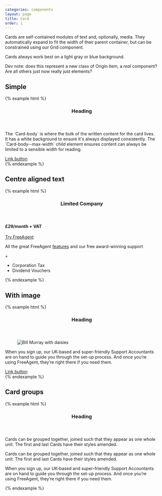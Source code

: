 ```yaml
---
categories: components
layout: page
title: Card
order: 1
---
```

Cards are self-contained modules of text and, optionally, media. They automatically expand to fit the width of their parent container, but can be constrained using our Grid component.

Cards always work best on a light gray or blue background.

Dev note: does this represent a new class of Origin item, a _real_ component? Are all others just now really just elements?

## Simple
<div class="u-background-color--gray-16">
{% example html %}
<div class="Card">
  <header class="Card-header">
    <h3 class="Card-header-title">
      Heading
    </h3>
  </header>
  <div class="Card-body">
    <div class="Card-body--max-width">
      <p>
        The `Card-body` is where the bulk of the written content for the card lives. It has a white background to ensure it's always displayed consistently. The `Card-body--max-width` child element ensures content can always be limited to a sensible width for reading.
      </p>
      <a class="Button Button--primary" href="#" role="button">
        Link button
      </a>
    </div>
  </div>
</div>
{% endexample %}
</div>


## Centre aligned text
<div class="u-background-color--gray-16">
{% example html %}
<div class="Card Card--text-align--center">
  <header class="Card-header">
    <h3 class="Card-header-title">
      Limited Company
    </h3>
  </header>
  <div class="Card-body">
    <h4 class="Heading Heading--large Heading--space--large">
      <span class="u-font-size--xx-large u-text-color--fa-blue">&pound;29</span><span class="u-font-weight--light u-text-color--fa-blue">/month</span> <span class="u-font-weight--light u-text-color--gray-7">+ VAT</span>
    </h4>
    <p>
      <a class="Button Button--primary" href="https://signup.freeagent.com" role="button" title="Try FreeAgent as a Limited Company">
      Try FreeAgent
      </a>
    </p>
    <p class="u-margin-bottom--0">
      All the great FreeAgent <a href="http://www.freeagent.com/tour/dashboard">features</a> and our free award-winning support
    </p>
    <p class="u-font-weight--semi-bold u-margin-bottom--0 u-text-color--fa-green">
      +
    </p>
    <ul class="List List--bare">
      <li>Corporation Tax</li>
      <li>Dividend Vouchers</li>
    </ul>
  </div>
</div>
{% endexample %}
</div>


## With image
<div class="u-background-color--gray-16">
{% example html %}
<div class="Card">
  <header class="Card-header">
    <h3 class="Card-header-title">
      Heading
    </h3>
  </header>
  <figure class="Card-media">
    <img class="Card-media-item" src="http://www.fillmurray.com/460/300" alt="Bill Murray with daisies" />
  </figure>
  <div class="Card-body">
    <div class="Card-body--max-width">
      <p>
        When you sign up, our UK-based and super-friendly Support Accountants are on hand
        to guide you through the set-up process. And once you’re using FreeAgent, they’re right
        there if you need them.
      </p>
      <a class="Button Button--primary" href="#" role="button">
        Link button
      </a>
    </div>
  </div>
</div>
{% endexample %}
</div>


## Card groups
<div class="u-background-color--gray-16">
{% example html %}
<div class="CardGroup">
  <div class="Card">
    <header class="Card-header">
      <h3 class="Card-header-title">
        Heading
      </h3>
    </header>
    <div class="Card-body">
      <p>
        Cards can be grouped together, joined such that they appear as one whole unit. The first and last Cards have their styles amended.
      </p>
    </div>
  </div>
  <div class="Card">
    <div class="Card-body">
      <p>
        Cards can be grouped together, joined such that they appear as one whole unit. The first and last Cards have their styles amended.
      </p>
    </div>
  </div>
  <div class="Card">
    <div class="Card-body">
      <p>
        When you sign up, our UK-based and super-friendly Support Accountants are on hand
        to guide you through the set-up process. And once you’re using FreeAgent, they’re right
        there if you need them.
      </p>
    </div>
  </div>
</div>
{% endexample %}
</div>
